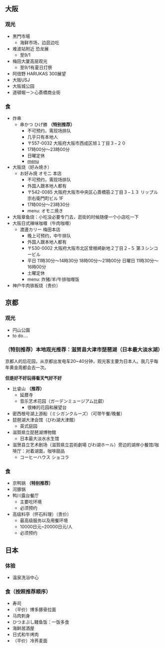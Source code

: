 ## 大阪
### 观光
- 黒門市場
    - 海鲜市场，边逛边吃
- 难波站附近 恐龙展
    - 至9/1
- 梅田大厦高层观光
    - 至9/1有夏日灯祭
- 阿倍野 HARUKAS 300展望
- 大阪USJ
- 大阪城公园
- 道頓堀ー＞心斎橋商业街


### 食
- 炸串
    - 串かつ ひげ勝 **（特别推荐）**
        - 不可预约，需现场排队
        - 几乎只有本地人
        - 〒557-0032 大阪府大阪市西成区旭１丁目３−２０
        - 17時00分～23時00分
        - 日曜定休
        - [menu](https://tabelog.com/osaka/A2701/A270406/27011973/dtlmenu/photo/)
- 大阪烧（好み焼き）
    - お好み焼 オモニ 本店
        - 不可预约，需现场排队
        - 外国人跟本地人都有
        - 〒542-0085 大阪府大阪市中央区心斎橋筋２丁目３−１３ リップル宗右衛門町ビル 1F
        - 17時00分～23時30分
        - menu: オモニ焼き
- 大阪章鱼烧：小吃没必要专门去，逛街的时候随便一个小店吃一下
- 大阪日式辣味咖喱（牛肉咖喱）
    - 渡邊カリー 梅田本店
        - 晚上可预约，中午排队
        - 外国人跟本地人都有
        - 〒530-0002 大阪府大阪市北区曾根崎新地２丁目２−５ 第３シンコービル
        - 平日 11時30分～14時30分 18時00分～21時00分 日曜日 11時30分～16時00分
        - 土曜定休
        - menu: 炸猪/羊/牛排咖喱饭
- 神户牛肉铁板烧（贵价）

## 京都
### 观光
- 円山公園
- to do....

###  （特别推荐）本地观光推荐：滋贺县大津市琵琶湖（日本最大淡水湖）
京都人的后花园，从京都出发电车20~40分钟，观光客主要为日本人。我几乎每年黄金周都会去一次。

**但是好不好玩得看天气好不好**
- 比睿山 **（推荐）**
    - 延暦寺
    - 音乐艺术花园（ガーデンミュージアム比叡）
        - 很棒的花园和展望台
- 密西根号湖上游船（ミシガンクルーズ）（可带午餐/晚餐）
- 琵琶湖大津会馆（びわ湖大津館）
    - 英式庭园
- 滋賀県立琵琶湖博物館
    - 日本最大淡水水生馆
- 滋贺县立艺术剧场（滋賀県立芸術劇場 びわ湖ホール）旁边的湖岸小餐馆/咖啡厅：对着湖面，咖啡甜品
    - コーヒーハウス ショコラ

### 食
- 京鸭锅 **（特别推荐）**
- 河豚锅
- 鸭川露台餐厅
    - 主要吃环境
    - 必须预约
- 高级料亭（怀石料理）（贵价）
    - 最高级服务以及用餐环境
    - 10000日元~20000日元/人
    - 必须预约

## 日本
### 体验
- 温泉洗浴中心

### 食（按照推荐顺序）
- 寿司
- （平价）博多豚骨拉面
- 马肉刺身
- ひつまぶし鳗鱼饭：一饭多食
- 海鲜居酒屋
- 日式和牛烤肉
- （平价）冷荞麦面